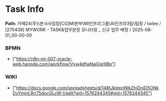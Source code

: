# Task Info

**Path:** 카페24(주)\본사사업장\[CG]MI본부\MI인프라그룹\AI인프라3팀\팀장 / twlee / [270439] MYWORK - TASK&업무분장 모니터링 _ 신규 업무 배정 / 2025-08-01_00-00-00

### BPMN
- ["https://n8n-mi-007-oracle-web.hanpda.com/workflow/Vyw4dfwNaiGsHIBe"]

### WIKI
- ["https://docs.google.com/spreadsheets/d/148tJklepnNIkZhiDniD5ONkDyYminLRn75docGLcW-I/edit?gid=1576244345#gid=1576244345"]

